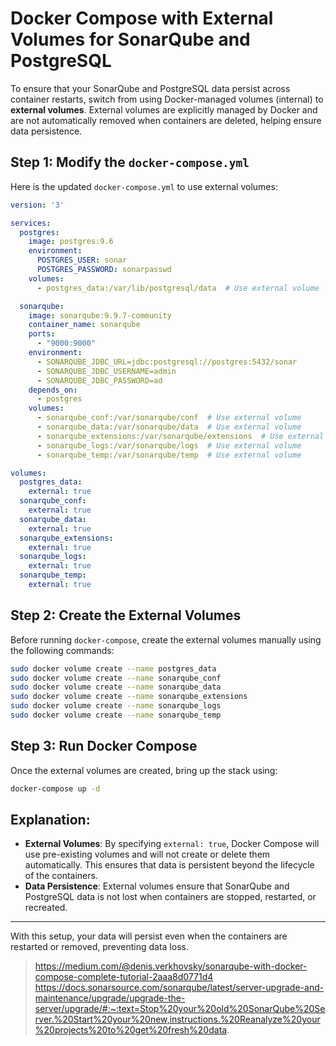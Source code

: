 
# Docker Compose with External Volumes for SonarQube and PostgreSQL

To ensure that your SonarQube and PostgreSQL data persist across container restarts, switch from using Docker-managed volumes (internal) to **external volumes**. External volumes are explicitly managed by Docker and are not automatically removed when containers are deleted, helping ensure data persistence.

## Step 1: Modify the `docker-compose.yml`

Here is the updated `docker-compose.yml` to use external volumes:

```yaml
version: '3'

services:
  postgres:
    image: postgres:9.6
    environment:
      POSTGRES_USER: sonar
      POSTGRES_PASSWORD: sonarpasswd
    volumes:
      - postgres_data:/var/lib/postgresql/data  # Use external volume

  sonarqube:
    image: sonarqube:9.9.7-community
    container_name: sonarqube
    ports:
      - "9000:9000"
    environment:
      - SONARQUBE_JDBC_URL=jdbc:postgresql://postgres:5432/sonar
      - SONARQUBE_JDBC_USERNAME=admin
      - SONARQUBE_JDBC_PASSWORD=ad
    depends_on:
      - postgres
    volumes:
      - sonarqube_conf:/var/sonarqube/conf  # Use external volume
      - sonarqube_data:/var/sonarqube/data  # Use external volume
      - sonarqube_extensions:/var/sonarqube/extensions  # Use external volume
      - sonarqube_logs:/var/sonarqube/logs  # Use external volume
      - sonarqube_temp:/var/sonarqube/temp  # Use external volume

volumes:
  postgres_data:
    external: true
  sonarqube_conf:
    external: true
  sonarqube_data:
    external: true
  sonarqube_extensions:
    external: true
  sonarqube_logs:
    external: true
  sonarqube_temp:
    external: true
```

## Step 2: Create the External Volumes

Before running `docker-compose`, create the external volumes manually using the following commands:

```bash
sudo docker volume create --name postgres_data
sudo docker volume create --name sonarqube_conf
sudo docker volume create --name sonarqube_data
sudo docker volume create --name sonarqube_extensions
sudo docker volume create --name sonarqube_logs
sudo docker volume create --name sonarqube_temp
```

## Step 3: Run Docker Compose

Once the external volumes are created, bring up the stack using:

```bash
docker-compose up -d
```

## Explanation:

- **External Volumes**: By specifying `external: true`, Docker Compose will use pre-existing volumes and will not create or delete them automatically. This ensures that data is persistent beyond the lifecycle of the containers.
- **Data Persistence**: External volumes ensure that SonarQube and PostgreSQL data is not lost when containers are stopped, restarted, or recreated.

---

With this setup, your data will persist even when the containers are restarted or removed, preventing data loss.

> https://medium.com/@denis.verkhovsky/sonarqube-with-docker-compose-complete-tutorial-2aaa8d0771d4
> https://docs.sonarsource.com/sonarqube/latest/server-upgrade-and-maintenance/upgrade/upgrade-the-server/upgrade/#:~:text=Stop%20your%20old%20SonarQube%20Server.%20Start%20your%20new,instructions.%20Reanalyze%20your%20projects%20to%20get%20fresh%20data.
